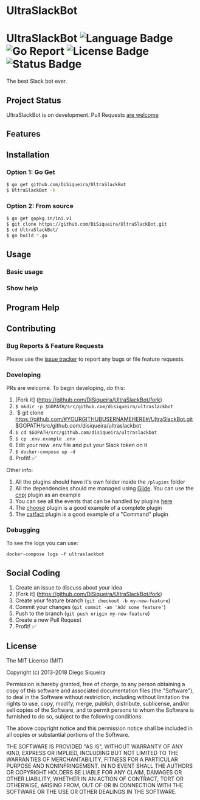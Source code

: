 # UltraSlackBot

# UltraSlackBot ![Language Badge](https://img.shields.io/badge/Language-Go-blue.svg) ![Go Report](https://goreportcard.com/badge/github.com/DiSiqueira/UltraSlackBot) ![License Badge](https://img.shields.io/badge/License-MIT-blue.svg) ![Status Badge](https://img.shields.io/badge/Status-Development-brightgreen.svg)

The best Slack bot ever.

## Project Status

UltraSlackBot is on development. Pull Requests [are welcome](https://github.com/DiSiqueira/UltraSlackBot#social-coding)

## Features

## Installation

### Option 1: Go Get

```bash
$ go get github.com/DiSiqueira/UltraSlackBot
$ UltraSlackBot -h
```

### Option 2: From source

```bash
$ go get gopkg.in/ini.v1
$ git clone https://github.com/DiSiqueira/UltraSlackBot.git
$ cd UltraSlackBot/
$ go build *.go
```

## Usage

### Basic usage

### Show help

## Program Help


## Contributing

### Bug Reports & Feature Requests

Please use the [issue tracker](https://github.com/DiSiqueira/UltraSlackBot/issues) to report any bugs or file feature requests.

### Developing

PRs are welcome. To begin developing, do this:

1. [Fork it] (https://github.com/DiSiqueira/UltraSlackBot/fork)
2. `$ mkdir -p $GOPATH/src/github.com/disiqueira/ultraslackbot`
3. `$ git clone https://github.com/#YOURGITHUBUSERNAMEHERE#/UltraSlackBot.git $GOPATH/src/github.com/disiqueira/ultraslackbot
4. `$ cd $GOPATH/src/github.com/disiqueira/ultraslackbot`
5. `$ cp .env.example .env`
6. Edit your new .env file and put your Slack token on it
7. `$ docker-compose up -d`
8. Profit! :white_check_mark:

Other info:

1. All the plugins should have it's own folder inside the `/plugins` folder
2. All the dependencies should me managed using [Glide](https://github.com/Masterminds/glide). You can use the [cnpj](https://github.com/DiSiqueira/UltraSlackBot/tree/master/plugins/cnpj) plugin as an example
3. You can see all the events that can be handled by plugins [here](https://godoc.org/github.com/nlopes/slack)
4. The [choose](https://github.com/DiSiqueira/UltraSlackBot/tree/master/plugins/choose) plugin is a good example of a complete plugin
5. The [catfact](https://github.com/DiSiqueira/UltraSlackBot/tree/master/plugins/catfact) plugin is a good example of a "Command" plugin

### Debugging

To see the logs you can use:

`docker-compose logs -f ultraslackbot`

## Social Coding

1. Create an issue to discuss about your idea
2. [Fork it] (https://github.com/DiSiqueira/UltraSlackBot/fork)
3. Create your feature branch (`git checkout -b my-new-feature`)
4. Commit your changes (`git commit -am 'Add some feature'`)
5. Push to the branch (`git push origin my-new-feature`)
6. Create a new Pull Request
7. Profit! :white_check_mark:

## License

The MIT License (MIT)

Copyright (c) 2013-2018 Diego Siqueira

Permission is hereby granted, free of charge, to any person obtaining a copy
of this software and associated documentation files (the "Software"), to deal
in the Software without restriction, including without limitation the rights
to use, copy, modify, merge, publish, distribute, sublicense, and/or sell
copies of the Software, and to permit persons to whom the Software is
furnished to do so, subject to the following conditions:

The above copyright notice and this permission notice shall be included in
all copies or substantial portions of the Software.

THE SOFTWARE IS PROVIDED "AS IS", WITHOUT WARRANTY OF ANY KIND, EXPRESS OR
IMPLIED, INCLUDING BUT NOT LIMITED TO THE WARRANTIES OF MERCHANTABILITY,
FITNESS FOR A PARTICULAR PURPOSE AND NONINFRINGEMENT.  IN NO EVENT SHALL THE
AUTHORS OR COPYRIGHT HOLDERS BE LIABLE FOR ANY CLAIM, DAMAGES OR OTHER
LIABILITY, WHETHER IN AN ACTION OF CONTRACT, TORT OR OTHERWISE, ARISING FROM,
OUT OF OR IN CONNECTION WITH THE SOFTWARE OR THE USE OR OTHER DEALINGS IN
THE SOFTWARE.
